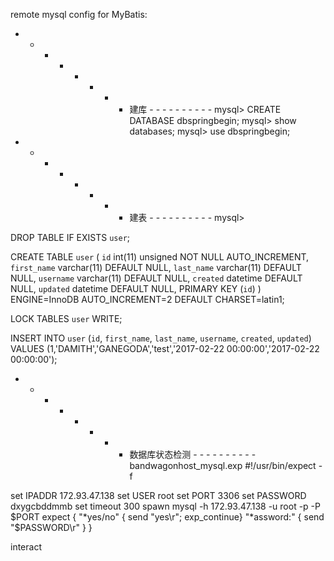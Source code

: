 

remote mysql config for MyBatis:

- - - - - - - - 建库 - - - - - - - - - - 
mysql> CREATE DATABASE dbspringbegin;
mysql> show databases;
mysql> use dbspringbegin;

- - - - - - - - 建表 - - - - - - - - - - 
mysql> 

DROP TABLE IF EXISTS `user`;

CREATE TABLE `user` (
`id` int(11) unsigned NOT NULL AUTO_INCREMENT,
`first_name` varchar(11) DEFAULT NULL,
`last_name` varchar(11) DEFAULT NULL,
`username` varchar(11) DEFAULT NULL,
`created` datetime DEFAULT NULL,
`updated` datetime DEFAULT NULL,
PRIMARY KEY (`id`)
) ENGINE=InnoDB AUTO_INCREMENT=2 DEFAULT CHARSET=latin1;

LOCK TABLES `user` WRITE;

INSERT INTO `user` (`id`, `first_name`, `last_name`, `username`, `created`, `updated`)
VALUES
(1,'DAMITH','GANEGODA','test','2017-02-22 00:00:00','2017-02-22 00:00:00');


- - - - - - - - 数据库状态检测 - - - - - - - - - - 
bandwagonhost_mysql.exp
#!/usr/bin/expect -f

set IPADDR 	172.93.47.138
set USER 	root
set PORT	3306
set PASSWORD	dxygcbddmmb
set timeout 	300
spawn mysql -h 172.93.47.138 -u root -p -P $PORT
expect {
    "*yes/no" { send "yes\r"; exp_continue}
    "*assword:" { send "$PASSWORD\r" }
}

interact